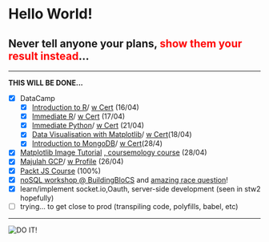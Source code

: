 # Hello World!

## Never tell anyone your plans, <span style="color:red">show them your result instead</span>... 
---

**THIS WILL BE DONE...** 
 
 - [x] DataCamp
	 - [x] [Introduction to R](https://learn.datacamp.com/courses/free-introduction-to-r)/ [w Cert](https://www.datacamp.com/statement-of-accomplishment/course/3922bdd87645e8ddaa9ae4434447fa95d79adaab) (16/04)
	 - [x] [Immediate R](https://learn.datacamp.com/courses/intermediate-r)/ [w Cert](https://www.datacamp.com/statement-of-accomplishment/course/951721bf707a3d74df9c8834a93e86850dd4eed9) (17/04)
	 - [x] [Immediate Python](https://learn.datacamp.com/courses/intermediate-python-for-data-science)/ [w Cert](https://www.datacamp.com/statement-of-accomplishment/course/f93676de645ead52b0e8a6e99fe2fe2e34c3d655) (21/04)
	 - [x] [Data Visualisation with Matplotlib](https://learn.datacamp.com/courses/introduction-to-data-visualization-with-matplotlib)/ [w Cert](https://www.datacamp.com/statement-of-accomplishment/course/67684bfe7af644034c2a0c692ea2976ccf431309)(18/04) 
	 - [x] [Introduction to MongoDB](https://learn.datacamp.com/courses/introduction-to-using-mongodb-for-data-science-with-python)/ [w Cert](https://www.datacamp.com/statement-of-accomplishment/course/4278c9e6fb77121dcd73e4170ee22a857206ef83)(28/4)
 - [x] [Matplotlib Image Tutorial](https://matplotlib.org/tutorials/introductory/images.html) [, coursemology course](https://buildingblocs.coursemology.org/courses/1865/assessments/36976)  (28/04)
 - [x] [Majulah GCP](https://events.withgoogle.com/majulahgcp-learn-data-analytics-using-google-cloud/)/ [w Profile](https://www.qwiklabs.com/public_profiles/1c39ef3f-3833-4ef0-9787-3e2dc43bcc66) (26/04)
 - [x] [Packt JS Course](https://courses.packtpub.com/courses/take/javascript/texts/9179323-exercise-3-14-writing-a-function-as-a-statement-and-invoking-it) (100%) 
 - [x] [noSQL workshop @ BuildingBloCS](https://github.com/joelleoqiyi/BBCS-X-NoSQL) and [amazing race question](https://github.com/joelleoqiyi/BBCS-X-NoSQL-AmazingRace)!
 - [x] learn/implement socket.io,Oauth, server-side development (seen in stw2 hopefully)
 - [ ] trying... to get close to prod (transpiling code, polyfills, babel, etc) 

---
![DO IT!](doit.jpg)

